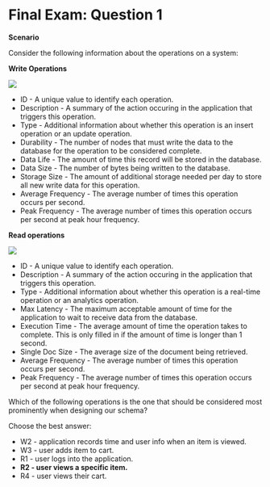 # Final Exam: Question 1

**Scenario**

Consider the following information about the operations on a system:

**Write Operations**

![](https://university-courses.s3.amazonaws.com/M320/m320-final-question1-writes.png)

- ID - A unique value to identify each operation.
- Description - A summary of the action occuring in the application that triggers this operation.
- Type - Additional information about whether this operation is an insert operation or an update operation.
- Durability - The number of nodes that must write the data to the database for the operation to be considered complete.
- Data Life - The amount of time this record will be stored in the database.
- Data Size - The number of bytes being written to the database.
- Storage Size - The amount of additional storage needed per day to store all new write data for this operation.
- Average Frequency - The average number of times this operation occurs per second.
- Peak Frequency - The average number of times this operation occurs per second at peak hour frequency.

**Read operations**

![](https://university-courses.s3.amazonaws.com/M320/m320-final-question1-reads.png)

- ID - A unique value to identify each operation.
- Description - A summary of the action occuring in the application that triggers this operation.
- Type - Additional information about whether this operation is a real-time operation or an analytics operation.
- Max Latency - The maximum acceptable amount of time for the application to wait to receive data from the database.
- Execution Time - The average amount of time the operation takes to complete. This is only filled in if the amount of time is longer than 1 second.
- Single Doc Size - The average size of the document being retrieved.
- Average Frequency - The average number of times this operation occurs per second.
- Peak Frequency - The average number of times this operation occurs per second at peak hour frequency.

Which of the following operations is the one that should be considered most prominently when designing our schema?

Choose the best answer:

- W2 - application records time and user info when an item is viewed.
- W3 - user adds item to cart.
- R1 - user logs into the application.
- **R2 - user views a specific item.**
- R4 - user views their cart.